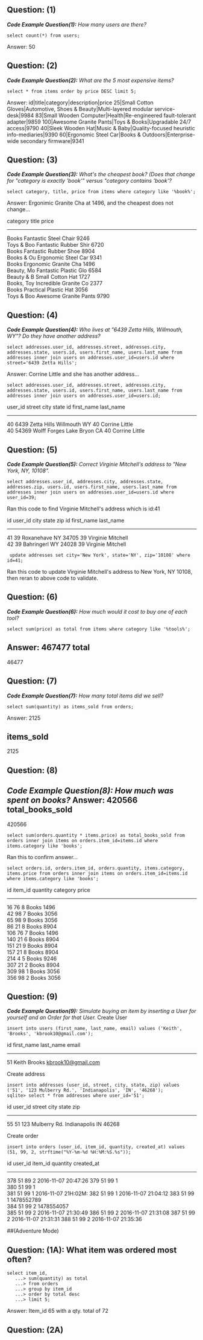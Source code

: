 ## Question: (1)
***Code Example Question(1):*** *How many users are there?*
```
select count(*) from users;
```
Answer: 50

## Question: (2)
***Code Example Question(2):*** *What are the 5 most expensive items?*
```
select * from items order by price DESC limit 5;
```
Answer:
id|title|category|description|price
25|Small Cotton Gloves|Automotive, Shoes & Beauty|Multi-layered modular service-desk|9984
83|Small Wooden Computer|Health|Re-engineered fault-tolerant adapter|9859
100|Awesome Granite Pants|Toys & Books|Upgradable 24/7 access|9790
40|Sleek Wooden Hat|Music & Baby|Quality-focused heuristic info-mediaries|9390
60|Ergonomic Steel Car|Books & Outdoors|Enterprise-wide secondary firmware|9341

## Question: (3)
***Code Example Question(3):*** *What's the cheapest book? (Does that change for "category is exactly 'book'" versus "category contains 'book'?*
```
select category, title, price from items where category like '%book%';
```
Answer: Ergonimic Granite Cha at 1496, and the cheapest does not change...

category    title                  price     
----------  ---------------------  ----------
Books       Fantastic Steel Chair  9246      
Toys & Boo  Fantastic Rubber Shir  6720      
Books       Fantastic Rubber Shoe  8904      
Books & Ou  Ergonomic Steel Car    9341      
Books       Ergonomic Granite Cha  1496      
Beauty, Mo  Fantastic Plastic Glo  6584      
Beauty & B  Small Cotton Hat       1727      
Books, Toy  Incredible Granite Co  2377      
Books       Practical Plastic Hat  3056      
Toys & Boo  Awesome Granite Pants  9790

## Question: (4)
***Code Example Question(4):*** *Who lives at "6439 Zetta Hills, Willmouth, WY"? Do they have another address?*
```
select addresses.user_id, addresses.street, addresses.city, addresses.state, users.id, users.first_name, users.last_name from addresses inner join users on addresses.user_id=users.id where street='6439 Zetta Hills';
```
Answer: Corrine Little and she has another address...
```
select addresses.user_id, addresses.street, addresses.city, addresses.state, users.id, users.first_name, users.last_name from addresses inner join users on addresses.user_id=users.id;
```

user_id     street              city        state       id          first_name  last_name
----------  ------------------  ----------  ----------  ----------  ----------  ----------
40          6439 Zetta Hills    Willmouth   WY          40          Corrine     Little    
40          54369 Wolff Forges  Lake Bryon  CA          40          Corrine     Little   

## Question: (5)
***Code Example Question(5):*** *Correct Virginie Mitchell's address to "New York, NY, 10108".*
```
select addresses.user_id, addresses.city, addresses.state, addresses.zip, users.id, users.first_name, users.last_name from addresses inner join users on addresses.user_id=users.id where user_id=39;
```
Ran this code to find Virginie Mitchell's address which is id:41

id          user_id     city        state       zip         id          first_name  last_name
----------  ----------  ----------  ----------  ----------  ----------  ----------  ----------
41          39          Roxanehave  NY          34705       39          Virginie    Mitchell  
42          39          Bahringerl  WY          24028       39          Virginie    Mitchell
```
 update addresses set city='New York', state='NY', zip='10108' where id=41;
```
Ran this code to update Virginie Mitchell's address to New York, NY 10108, then reran to above code to validate.


## Question: (6)
***Code Example Question(6):*** *How much would it cost to buy one of each tool?*
```
select sum(price) as total from items where category like '%tools%';
```
Answer: 467477
total     
----------
46477

## Question: (7)
***Code Example Question(7):*** *How many total items did we sell?*
```
select sum(quantity) as items_sold from orders;
```
Answer: 2125

items_sold
----------
2125   
## Question: (8)
***Code Example Question(8):*** *How much was spent on books?*
Answer: 420566
total_books_sold
----------------
420566
```
select sum(orders.quantity * items.price) as total_books_sold from orders inner join items on orders.item_id=items.id where items.category like 'books';
```

Ran this to confirm answer...
```
select orders.id, orders.item_id, orders.quantity, items.category, items.price from orders inner join items on orders.item_id=items.id where items.category like 'books';
```
id          item_id     quantity    category    price     
----------  ----------  ----------  ----------  ----------
16          76          8           Books       1496      
42          98          7           Books       3056      
65          98          9           Books       3056      
86          21          8           Books       8904      
106         76          7           Books       1496      
140         21          6           Books       8904      
151         21          9           Books       8904      
157         21          8           Books       8904      
214         4           5           Books       9246      
307         21          2           Books       8904      
309         98          1           Books       3056      
356         98          2           Books       3056

## Question: (9)
***Code Example Question(9):*** *Simulate buying an item by inserting a User for yourself and an Order for that User.*
Create User
```
insert into users (first_name, last_name, email) values ('Keith', 'Brooks', 'kbrook10@gmail.com');
```
id          first_name  last_name   email                     
----------  ----------  ----------  --------------------------
51          Keith       Brooks      kbrook10@gmail.com

Create address
```
insert into addresses (user_id, street, city, state, zip) values ('51', '123 Mulberry Rd.', 'Indianapolis', 'IN', '46268');
sqlite> select * from addresses where user_id='51';
```
id          user_id     street            city          state       zip       
----------  ----------  ----------------  ------------  ----------  ----------
55          51          123 Mulberry Rd.  Indianapolis  IN          46268   

Create order
```
insert into orders (user_id, item_id, quantity, created_at) values (51, 99, 2, strftime("%Y-%m-%d %H:%M:%S.%s"));
```
id          user_id     item_id     quantity    created_at         
----------  ----------  ----------  ----------  -------------------
378         51          89          2           2016-11-07 20:47:26
379         51          99          1                              
380         51          99          1                              
381         51          99          1           2016-11-07 21H:02M:
382         51          99          1           2016-11-07 21:04:12
383         51          99          1           1478552789         
384         51          99          2           1478554057         
385         51          99          2           2016-11-07 21:30:49
386         51          99          2           2016-11-07 21:31:08
387         51          99          2           2016-11-07 21:31:31
388         51          99          2           2016-11-07 21:35:36

##(Adventure Mode)

## Question: (1A): What item was ordered most often?
```
select item_id,
   ...> sum(quantity) as total
   ...> from orders
   ...> group by item_id
   ...> order by total desc
   ...> limit 5;
```
Answer: Item_id 65 with a qty. total of 72

## Question: (2A)
